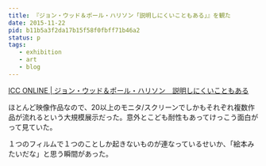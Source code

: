 ```yaml
---
title: 『ジョン・ウッド＆ポール・ハリソン「説明しにくいこともある」』を観た
date: 2015-11-22
pid: b11b5a3f2da17b15f58f0fbff71b46a2
status: p
tags:
   - exhibition
   - art
   - blog
---
```


[ICC ONLINE | ジョン・ウッド＆ポール・ハリソン　説明しにくいこともある][1]

ほとんど映像作品なので、20以上のモニタ/スクリーンでしかもそれぞれ複数作品が流れるという大規模展示だった。意外とこども耐性もあってけっこう面白がって見ていた。

１つのフィルムで１つのことしか起きないものが連なっているせいか、「絵本みたいだな」と思う瞬間があった。

[1]:	http://www.ntticc.or.jp/Exhibition/2015/JohnWOOD_and_PaulHARRISON/index_j.html